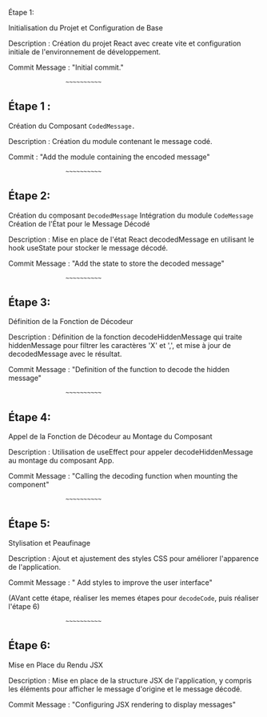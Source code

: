 Étape 1: 

Initialisation du Projet et Configuration de Base

Description : 
Création du projet React avec create vite et configuration initiale de l'environnement de développement.

Commit Message : "Initial commit."

                    ~~~~~~~~~~

Étape 1 : 
-----------

Création du Composant `CodedMessage.`

Description :
Création du module contenant le message codé.

Commit : "Add the module containing the encoded message"

                    ~~~~~~~~~~


Étape 2: 
--------

Création du composant `DecodedMessage`
Intégration du module `CodeMessage`
Création de l'État pour le Message Décodé

Description : 
Mise en place de l'état React decodedMessage en utilisant le hook useState pour stocker le message décodé.

Commit Message : "Add the state to store the decoded message"

                    ~~~~~~~~~~


Étape 3: 
--------

Définition de la Fonction de Décodeur

Description : 
Définition de la fonction decodeHiddenMessage qui traite hiddenMessage pour filtrer les caractères 'X' et ',', et mise à jour de decodedMessage avec le résultat.

Commit Message : "Definition of the function to decode the hidden message"

                    ~~~~~~~~~~


Étape 4: 
--------

Appel de la Fonction de Décodeur au Montage du Composant

Description : 
Utilisation de useEffect pour appeler decodeHiddenMessage au montage du composant App.

Commit Message : "Calling the decoding function when mounting the component"

                    ~~~~~~~~~~


Étape 5: 
--------

Stylisation et Peaufinage


Description : 
Ajout et ajustement des styles CSS pour améliorer l'apparence de l'application.

Commit Message : "
Add styles to improve the user interface"

(AVant cette étape, réaliser les memes étapes pour `decodeCode`, puis réaliser l'étape 6)

                    ~~~~~~~~~~


Étape 6: 
--------

Mise en Place du Rendu JSX

Description : 
Mise en place de la structure JSX de l'application, y compris les éléments pour afficher le message d'origine et le message décodé.

Commit Message : "Configuring JSX rendering to display messages"
